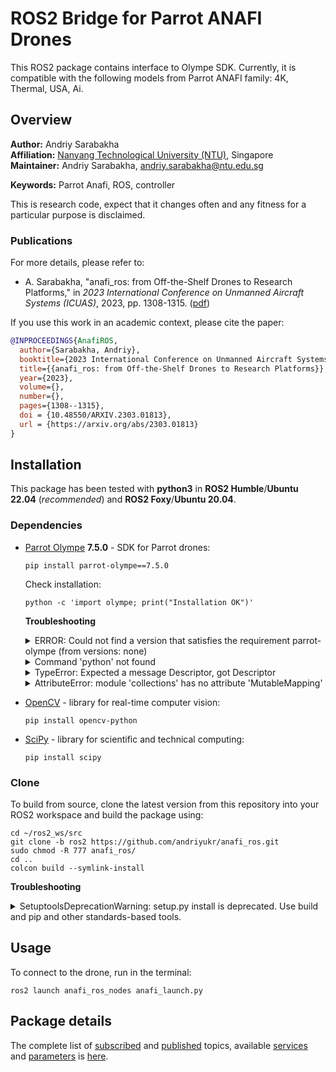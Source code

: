 # ROS2 Bridge for Parrot ANAFI Drones
This ROS2 package contains interface to Olympe SDK. Currently, it is compatible with the following models from Parrot ANAFI family: 4K, Thermal, USA, Ai.

## Overview

**Author:** Andriy Sarabakha<br />
**Affiliation:** [Nanyang Technological University (NTU)](https://www.ntu.edu.sg), Singapore<br />
**Maintainer:** Andriy Sarabakha, andriy.sarabakha@ntu.edu.sg

**Keywords:** Parrot Anafi, ROS, controller

This is research code, expect that it changes often and any fitness for a particular purpose is disclaimed.

### Publications

For more details, please refer to: 

* A. Sarabakha, "anafi_ros: from Off-the-Shelf Drones to Research Platforms," in *2023 International Conference on Unmanned Aircraft Systems (ICUAS)*, 2023, pp. 1308-1315. ([pdf](Parrot_Anafi.pdf))

If you use this work in an academic context, please cite the paper:
```bibtex
@INPROCEEDINGS{AnafiROS,
  author={Sarabakha, Andriy},
  booktitle={2023 International Conference on Unmanned Aircraft Systems (ICUAS)}, 
  title={{anafi_ros: from Off-the-Shelf Drones to Research Platforms}}, 
  year={2023},
  volume={},
  number={},
  pages={1308--1315},
  doi = {10.48550/ARXIV.2303.01813},
  url = {https://arxiv.org/abs/2303.01813}
}
```

## Installation

This package has been tested with **python3** in **ROS2 Humble**/**Ubuntu 22.04** (*recommended*) and **ROS2 Foxy**/**Ubuntu 20.04**.

### Dependencies

- [Parrot Olympe](https://developer.parrot.com/docs/olympe/installation.html) **7.5.0** - SDK for Parrot drones:

      pip install parrot-olympe==7.5.0
      
  Check installation:
  
      python -c 'import olympe; print("Installation OK")'
      
  **Troubleshooting**
  
    <details> 
        <summary>ERROR: Could not find a version that satisfies the requirement parrot-olympe (from versions: none)</summary>
	
    	Install the latest version of `pip`:

        	sudo apt-get install python3-pip python-dev
        	echo 'export PATH="~/.local/bin:$PATH"' >> ~/.bashrc
        	source ~/.bashrc
    </details>
    
    <details> 
        <summary>Command 'python' not found</summary>
  
    	Set `python3` as default `python` version:

        	echo 'alias python=python3' >> ~/.bash_aliases
        	source ~/.bash_aliases
    </details>
    
    <details> 
        <summary>TypeError: Expected a message Descriptor, got Descriptor</summary>
  
    	Install `protobuf` version `3.6`:

        	pip install protobuf==3.6
    </details>
    
    <details> 
        <summary>AttributeError: module 'collections' has no attribute 'MutableMapping'</summary>
  
    	Install `protobuf` version `3.20.0`:

        	pip install protobuf==3.20.0
    </details>
  
- [OpenCV](https://pypi.org/project/opencv-python/) - library for real-time computer vision:

      pip install opencv-python
    
- [SciPy](https://scipy.org/install/) - library for scientific and technical computing:

      pip install scipy
    
### Clone

To build from source, clone the latest version from this repository into your ROS2 workspace and build the package using:

    cd ~/ros2_ws/src
    git clone -b ros2 https://github.com/andriyukr/anafi_ros.git
    sudo chmod -R 777 anafi_ros/
    cd ..
    colcon build --symlink-install
  
**Troubleshooting**
  
<details> 
  <summary>SetuptoolsDeprecationWarning: setup.py install is deprecated. Use build and pip and other standards-based tools.</summary>
  
   Install `setuptools` version `58.2.0`:

     pip install setuptools==58.2.0
</details>
        	
## Usage

To connect to the drone, run in the terminal:

    ros2 launch anafi_ros_nodes anafi_launch.py
    
## Package details

The complete list of [subscribed](details.md#subscribed-topics) and [published](details.md#published-topics) topics, available [services](details.md#services) and [parameters](details.md#parameters) is [here](details.md).
